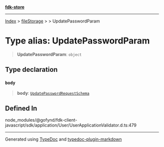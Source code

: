 [**fdk-store**](../../../README.md)
***

[Index](../../../API.md) > [fileStorage](../../README.md) > [<internal>](../README.md) > UpdatePasswordParam

# Type alias: UpdatePasswordParam

> **UpdatePasswordParam**: `object`

## Type declaration

### `body`

> **body**: [`UpdatePasswordRequestSchema`](type-alias.UpdatePasswordRequestSchema.md)

## Defined In

node\_modules/@gofynd/fdk-client-javascript/sdk/application/User/UserApplicationValidator.d.ts:479

***
Generated using [TypeDoc](https://typedoc.org/) and [typedoc-plugin-markdown](https://www.npmjs.com/package/typedoc-plugin-markdown)
